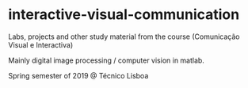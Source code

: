 # interactive-visual-communication

Labs, projects and other study material from the course (Comunicação Visual e Interactiva)

Mainly digital image processing / computer vision in matlab.

Spring semester of 2019 @ Técnico Lisboa
